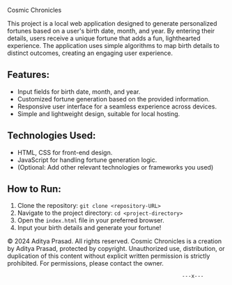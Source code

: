 Cosmic Chronicles

This project is a local web application designed to generate personalized fortunes based on a user's birth date, month, and year. By entering their details, users receive a unique fortune that adds a fun, lighthearted experience. The application uses simple algorithms to map birth details to distinct outcomes, creating an engaging user experience.

## Features:
- Input fields for birth date, month, and year.
- Customized fortune generation based on the provided information.
- Responsive user interface for a seamless experience across devices.
- Simple and lightweight design, suitable for local hosting.

## Technologies Used:
- HTML, CSS for front-end design.
- JavaScript for handling fortune generation logic.
- (Optional: Add other relevant technologies or frameworks you used)

## How to Run:
1. Clone the repository: `git clone <repository-URL>`
2. Navigate to the project directory: `cd <project-directory>`
3. Open the `index.html` file in your preferred browser.
4. Input your birth details and generate your fortune!




© 2024 Aditya Prasad. All rights reserved.
Cosmic Chronicles is a creation by Aditya Prasad, protected by copyright. Unauthorized use, distribution, or duplication of this content without explicit written permission is strictly prohibited. For permissions, please contact the owner.

                                                            ---x---

